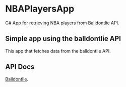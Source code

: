 # NBAPlayersApp
C# App for retrieving NBA players from Balldontlie API.

## Simple app using the balldontlie API
This app that fetches data from the balldontlie API.


## API Docs
[Balldontlie](https://www.balldontlie.io/home.html).
